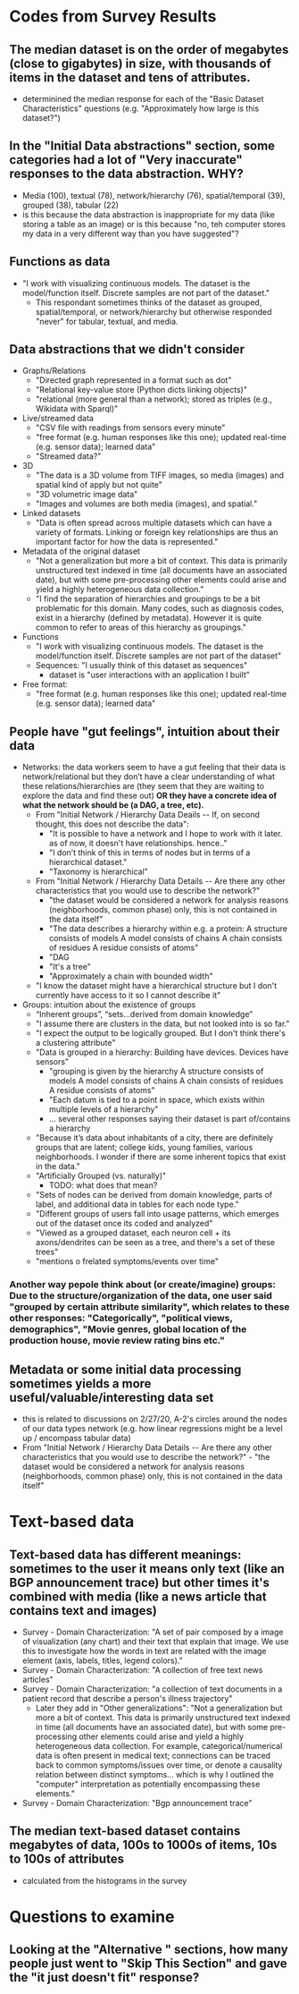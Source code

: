 # Codes from Survey Results

## The median dataset is on the order of megabytes (close to gigabytes) in size, with thousands of items in the dataset and tens of attributes.
- determinined the median response for each of the "Basic Dataset Characteristics" questions (e.g. "Approximately how large is this dataset?")

## In the "Initial Data abstractions" section, some categories had a lot of "Very inaccurate" responses to the data abstraction. WHY?
- Media (100), textual (78), network/hierarchy (76), spatial/temporal (39), grouped (38), tabular (22)
- is this because the data abstraction is inappropriate for my data (like storing a table as an image) or is this because "no, teh computer stores my data in a very different way than you have suggested"?

## Functions as data
- "I work with visualizing continuous models. The dataset is the model/function itself. Discrete samples are not part of the dataset."
	- This respondant sometimes thinks of the dataset as grouped, spatial/temporal, or network/hierarchy but otherwise responded "never" for tabular, textual, and media.



## Data abstractions that we didn't consider
- Graphs/Relations
	- "Directed graph represented in a format such as dot"
	- "Relational key-value store (Python dicts linking objects)"
	- "relational (more general than a network); stored as triples (e.g., Wikidata with Sparql)"
- Live/streamed data
	- "CSV file with readings from sensors every minute"
	- "free format (e.g. human responses like this one); updated real-time (e.g. sensor data); learned data"
	- "Streamed data?"
- 3D
	- "The data is a 3D volume from TIFF images, so media (images) and spatial kind of apply but not quite"
	- "3D volumetric image data"
	- "Images and volumes are both media (images), and spatial."
- Linked datasets
	- "Data is often spread across multiple datasets which can have a variety of formats. Linking or foreign key relationships are thus an important factor for how the data is represented."
- Metadata of the original dataset
	- "Not a generalization but more a bit of context. This data is primarily unstructured text indexed in time (all documents have an associated date), but with some pre-processing other elements could arise and yield a highly heterogeneous data collection."
	- "I find the separation of hierarchies and groupings to be a bit problematic for this domain. Many codes, such as diagnosis codes, exist in a hierarchy (defined by metadata). However it is quite common to refer to areas of this hierarchy as groupings."
- Functions
	- "I work with visualizing continuous models. The dataset is the model/function itself. Discrete samples are not part of the dataset"
	- Sequences: "I usually think of this dataset as sequences"
		- dataset is "user interactions with an application I built"
- Free format:
	- "free format (e.g. human responses like this one); updated real-time (e.g. sensor data); learned data"


## People have "gut feelings", intuition about their data
- Networks: the data workers seem to have a gut feeling that their data is network/relational but they don’t have a clear understanding of what these relations/hierarchies are (they seem that they are waiting to explore the data and find these out) **OR they have a concrete idea of what the network should be (a DAG, a tree, etc).**
	- From "Initial Network / Hierarchy Data Deails -- If, on second thought, this does not describe the data":
		- "It is possible to have a network and I hope to work with it later. as of now, it doesn't have relationships. hence.."
		- "I don’t think of this in terms of nodes but in terms of a hierarchical dataset."
		- "Taxonomy is hierarchical"
	- From "Initial Network / Hierarchy Data Details -- Are there any other characteristics that you would use to describe the network?"
		- "the dataset would be considered a network for analysis reasons (neighborhoods, common phase) only, this is not contained in the data itself"
		- "The data describes a hierarchy within e.g. a protein: A structure consists of models A model consists of chains A chain consists of residues A residue consists of atoms"
		- "DAG
		- "It's a tree"
		- "Approximately a chain with bounded width"
	- "I know the dataset might have a hierarchical structure but I don't currently have access to it so I cannot describe it"
- Groups: intuition about the existence of groups
	- “Inherent groups”, “sets...derived from domain knowledge”
	- "I assume there are clusters in the data, but not looked into is so far."
	- "I expect the output to be logically grouped. But I don't think there's a clustering attribute"
	- "Data is grouped in a hierarchy: Building have devices. Devices have sensors"
		- "grouping is given by the hierarchy A structure consists of models A model consists of chains A chain consists of residues A residue consists of atoms"
		- "Each datum is tied to a point in space, which exists within multiple levels of a hierarchy"
		- ... several other responses saying their dataset is part of/contains a hierarchy
	- "Because it’s data about inhabitants of a city, there are definitely groups that are latent; college kids, young families, various neighborhoods. I wonder if there are some inherent topics that exist in the data."
	- "Artificially Grouped (vs. naturally)"
		- TODO: what does that mean?
	- "Sets of nodes can be derived from domain knowledge, parts of label, and additional data in tables for each node type."
	- "Different groups of users fall into usage patterns, which emerges out of the dataset once its coded and analyzed"
	- "Viewed as a grouped dataset, each neuron cell + its axons/dendrites can be seen as a tree, and there's a set of these trees"
	- "mentions o frelated symptoms/events over time"
### Another way pepole think about (or create/imagine) groups: Due to the structure/organization of the data, one user said "grouped by certain attribute similarity", which relates to these other responses: "Categorically", "political views, demographics", "Movie genres, global location of the production house, movie review rating bins etc."


## Metadata or some initial data processing sometimes yields a more useful/valuable/interesting data set
- this is related to discussions on 2/27/20, A-2's circles around the nodes of our data types network (e.g. how linear regressions might be a level up / encompass tabular data)
- From "Initial Network / Hierarchy Data Details -- Are there any other characteristics that you would use to describe the network?"
		- "the dataset would be considered a network for analysis reasons (neighborhoods, common phase) only, this is not contained in the data itself"



# Text-based data

## Text-based data has different meanings: sometimes to the user it means only text (like an BGP announcement trace) but other times it's combined with media (like a news article that contains text and images)
- Survey - Domain Characterization: "A set of pair composed by a image of visualization (any chart) and their text that explain that image. We use this to investigate how the words in text are related with the image element (axis, labels, titles, legend colors)."
- Survey - Domain Characterization: "A collection of free text news articles"
- Survey - Domain Characterization: "a collection of text documents in a patient record that describe a person's illness trajectory"
	- Later they add in "Other generalizations": "Not a generalization but more a bit of context. This data is primarily unstructured text indexed in time (all documents have an associated date), but with some pre-processing other elements could arise and yield a highly heterogeneous data collection. For example, categorical/numerical data is often present in medical text; connections can be traced back to common symptoms/issues over time, or denote a causality relation between distinct symptoms... which is why I outlined the "computer" interpretation as potentially encompassing these elements."
- Survey - Domain Characterization: "Bgp announcement trace"

## The median text-based dataset contains megabytes of data, 100s to 1000s of items, 10s to 100s of attributes
- calculated from the histograms in the survey

# Questions to examine
## Looking at the "Alternative <blank>" sections, how many people just went to "Skip This Section" and gave the "it just doesn't fit" response?
